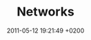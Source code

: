 ---
layout: page
status: publish
published: true
title: 'Networks'
date: '2011-05-12 19:21:49 +0200'
date_gmt: '2011-05-12 19:21:49 +0200'
categories: []
order: 15
tags: []
---